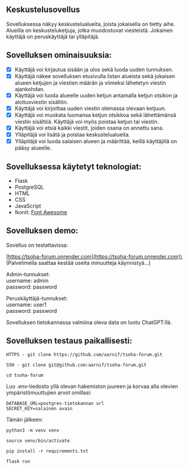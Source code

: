 ## Keskustelusovellus

Sovelluksessa näkyy keskustelualueita, joista jokaisella on tietty aihe. Alueilla on keskusteluketjuja, jotka muodostuvat viesteistä. Jokainen käyttäjä on peruskäyttäjä tai ylläpitäjä.

## Sovelluksen ominaisuuksia:

- [x] Käyttäjä voi kirjautua sisään ja ulos sekä luoda uuden tunnuksen.
- [x] Käyttäjä näkee sovelluksen etusivulla listan alueista sekä jokaisen alueen ketjujen ja viestien määrän ja viimeksi lähetetyn viestin ajankohdan.
- [x] Käyttäjä voi luoda alueelle uuden ketjun antamalla ketjun otsikon ja aloitusviestin sisällön.
- [x] Käyttäjä voi kirjoittaa uuden viestin olemassa olevaan ketjuun.
- [x] Käyttäjä voi muokata luomansa ketjun otsikkoa sekä lähettämänsä viestin sisältöä. Käyttäjä voi myös poistaa ketjun tai viestin.
- [x] Käyttäjä voi etsiä kaikki viestit, joiden osana on annettu sana.
- [x] Ylläpitäjä voi lisätä ja poistaa keskustelualueita.
- [x] Ylläpitäjä voi luoda salaisen alueen ja määrittää, keillä käyttäjillä on pääsy alueelle.

## Sovelluksessa käytetyt teknologiat:

- Flask
- PostgreSQL
- HTML
- CSS
- JavaScript
- Ikonit: [Font Awesome](https://fontawesome.com/)

## Sovelluksen demo:

Sovellus on testattavissa:

[https://tsoha-forum.onrender.com](https://tsoha-forum.onrender.com)\
(Palvelimella saattaa kestää useita minuutteja käynnistyä...)

Admin-tunnukset:\
username: admin\
password: password

Peruskäyttäjä-tunnukset:\
username: user1\
password: password

Sovelluksen tietokannassa valmiina oleva data on luotu ChatGPT:llä.

## Sovelluksen testaus paikallisesti:

```
HTTPS - git clone https://github.com/aarnif/tsoha-forum.git

SSH - git clone git@github.com:aarnif/tsoha-forum.git

cd tsoha-forum
```

Luo .env-tiedosto yllä olevan hakemiston juureen ja korvaa alla olevien ympäristömuuttujien arvot omillasi:

```
DATABASE_URL=postgres-tietokannan url
SECRET_KEY=salainen avain
```

Tämän jälkeen:

```
python3 -m venv venv

source venv/bin/activate

pip install -r requirements.txt

flask run
```
